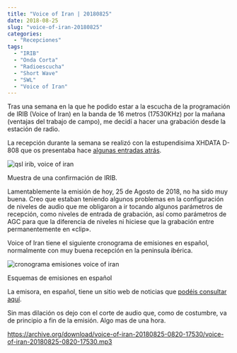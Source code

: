 ```yaml
---
title: "Voice of Iran | 20180825"
date: 2018-08-25
slug: "voice-of-iran-20180825"
categories:
  - "Recepciones"
tags:
  - "IRIB"
  - "Onda Corta"
  - "Radioescucha"
  - "Short Wave"
  - "SWL"
  - "Voice of Iran"
---
```


Tras una semana en la que he podido estar a la escucha de la programación de IRIB (Voice of Iran) en la banda de 16 metros (17530KHz) por la mañana (ventajas del trabajo de campo), me decidí a hacer una grabación desde la estación de radio.

La recepción durante la semana se realizó con la estupendisima XHDATA D-808 que os presentaba hace [algunas entradas atrás](https://www.eb1tr.com/xhdata-d-808/).

![qsl irib, voice of iran](https://www.eb1tr.com/wp-content/uploads/2018/08/sw_international_broadcasters_iran_qsl_b.jpg)

Muestra de una confirmación de IRIB.

Lamentablemente la emisión de hoy, 25 de Agosto de 2018, no ha sido muy buena. Creo que estaban teniendo algunos problemas en la configuración de niveles de audio que me obligaron a ir tocando algunos parámetros de recepción, como niveles de entrada de grabación, así como parámetros de AGC para que la diferencia de niveles ni hiciese que la grabación entre permanentemente en «clip».

Voice of Iran tiene el siguiente cronograma de emisiones en español, normalmente con muy buena recepción en la peninsula ibérica.

![cronograma emisiones voice of iran](https://www.eb1tr.com/wp-content/uploads/2018/08/Captura-de-pantalla-2018-08-25-a-las-12.02.32.png)

Esquemas de emisiones en español

La emisora, en español, tiene un sitio web de noticias que [podéis consultar aquí](http://parstoday.com/es).

Sin mas dilación os dejo con el corte de audio que, como de costumbre, va de principio a fin de la emisión. Algo mas de una hora.

<https://archive.org/download/voice-of-iran-20180825-0820-17530/voice-of-iran-20180825-0820-17530.mp3>
